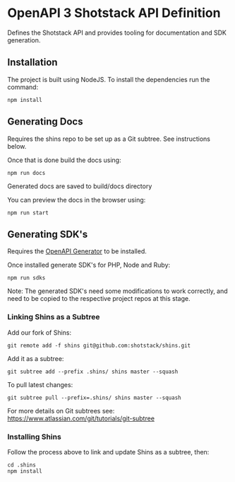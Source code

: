 # OpenAPI 3 Shotstack API Definition

Defines the Shotstack API and provides tooling for documentation and SDK generation.

## Installation

The project is built using NodeJS. To install the dependencies run the command:

```
npm install
```

## Generating Docs

Requires the shins repo to be set up as a Git subtree. See instructions below.

Once that is done build the docs using:

```
npm run docs
```
Generated docs are saved to build/docs directory

You can preview the docs in the browser using:

```
npm run start
```

## Generating SDK's

Requires the [OpenAPI Generator](https://openapi-generator.tech/) to be installed.

Once installed generate SDK's for PHP, Node and Ruby:

```
npm run sdks
```

Note: The generated SDK's need some modifications to work correctly, and need to be copied to the respective project repos at this stage.


### Linking Shins as a Subtree

Add our fork of Shins:
```
git remote add -f shins git@github.com:shotstack/shins.git
```

Add it as a subtree:
```
git subtree add --prefix .shins/ shins master --squash
```

To pull latest changes:
```
git subtree pull --prefix=.shins/ shins master --squash
```

For more details on Git subtrees see: https://www.atlassian.com/git/tutorials/git-subtree

### Installing Shins

Follow the process above to link and update Shins as a subtree, then:

```
cd .shins
npm install
```
